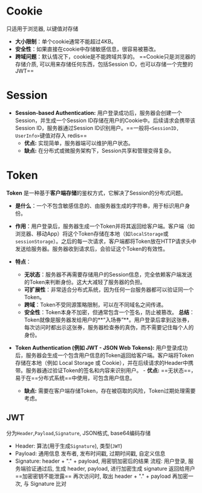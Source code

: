 # Cookie
只适用于浏览器, 以键值对存储
- **大小限制**：单个cookie通常不能超过4KB。
- **安全性**：如果直接在cookie中存储敏感信息，很容易被篡改。
- **跨域问题**：默认情况下，cookie是不能跨域共享的。
==Cookie只是浏览器的存储介质, 可以用来存储任何东西，包括Session ID，也可以存储一个完整的JWT==
# Session
- **Session-based Authentication:** 用户登录成功后，服务器会创建一个Session，并生成一个Session ID存储在用户的Cookie中。后续请求会携带该Session ID，服务器通过Session ID识别用户。==一般将`<SessionID, UserInfo>`键值对存入 redis==
    - **优点:** 实现简单，服务器端可以维护用户状态。
    - **缺点:** 在分布式或微服务架构下，Session共享和管理变得复杂。
# Token
**Token** 是一种基于**客户端存储**的鉴权方式，它解决了Session的分布式问题。
- **是什么**：一个不包含敏感信息的、由服务器生成的字符串，用于标识用户身份。
- **作用**：用户登录后，服务器生成一个Token并将其返回给客户端。客户端（如浏览器、移动App）将这个Token存储在本地（如`localStorage`或`sessionStorage`）。之后的每一次请求，客户端都将Token放在HTTP请求头中发送给服务器。服务器收到请求后，会验证这个Token的有效性。
- **特点**：
    - **无状态**：服务器不再需要存储用户的Session信息，完全依赖客户端发送的Token来判断身份。这大大减轻了服务器的负担。
    - **可扩展性**：非常适合分布式系统，因为任何一台服务器都可以验证同一个Token。
    - **跨域**：Token不受同源策略限制，可以在不同域名之间传递。
    - **安全性**：Token本身不加密，但通常包含一个签名，防止被篡改。
**总结**：Token就像是服务器发给用户的**“入场券”**。用户登录后拿到这张券，每次访问时都出示这张券，服务器检查券的真伪，而不需要记住每个人的身份。

- **Token Authentication (例如 JWT - JSON Web Tokens):** 用户登录成功后，服务器会生成一个包含用户信息的Token返回给客户端。客户端将Token存储在本地（例如 Local Storage 或 Cookie），并在后续请求的Header中携带。服务器通过验证Token的签名和内容来识别用户。
		- **优点:** ==无状态==，易于在==分布式系统==中使用，可包含用户信息。
    - **缺点:** 需要在客户端存储Token，存在被窃取的风险，Token过期处理需要考虑。
## JWT
分为`Header`,`Payload`,`Signature`, JSON格式, base64编码存储
- Header: 算法(用于生成`Signature`), 类型(`JWT`)
- Payload: 通用信息 发布者, 发布时间戳, 过期时间戳, 自定义信息
- Signature: header + "." + payload, 用密钥加密后的结果
流程: 用户登录, 服务端验证通过后, 生成 header, payload, 进行加密生成 signature
返回给用户 ==加密密钥不能泄露==
再次访问时, 取出 header + "." + payload 再加密一次, 与 Signature 比对